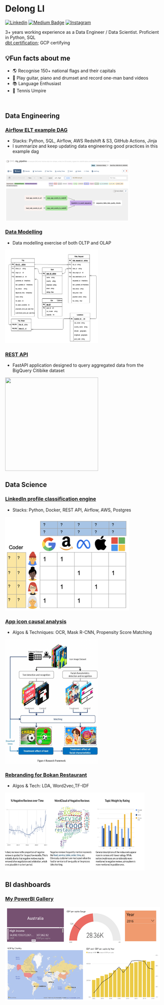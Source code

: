 # Delong LI
[![Linkedin](https://img.shields.io/badge/-LinkedIn-blue?style=flat&logo=Linkedin&logoColor=white)](https://www.linkedin.com/in/delongli/) [![Medium Badge](https://img.shields.io/badge/-@delonglee97-03a57a?style=flat&logo=Medium&link=https://medium.com/@delonglee97/)](https://medium.com/@delonglee97/) [![Instagram](https://img.shields.io/badge/-Instagram-c13584?style=flat&labelColor=c13584&logo=instagram&logoColor=white)](https://www.instagram.com/leedelong99/)

3+ years working experience as a Data Engineer / Data Scientist. Proficient in Python, SQL <br>
[dbt certification](https://credentials.getdbt.com/6b9bf6a1-64ef-48a1-9ac5-cfb9c6b9df1c#gs.ebjgth); GCP certifying 
## 💡Fun facts about me
- 🌎 Recognise 150+ national flags and their capitals
- 🎸 Play guitar, piano and drumset and record one-man band videos 
- 📚 Language Enthusiast
- 🎾 Tennis Umpire

<br>
   
## Data Engineering
### [Airflow ELT example DAG](https://github.com/dragonlee97/ELT-Pipeline)
- Stacks: Python, SQL, Airflow, AWS Redshift & S3, GitHub Actions, Jinja
- I summarize and keep updating data engineering good practices in this example dag
<img src="images/elt.png?raw=true" width="400" height="200">

### [Data Modelling](https://github.com/dragonlee97/Carpooling)
- Data modelling exercise of both OLTP and OLAP 
<img src="images/modelling.png?raw=true" width="300" height="300">

### [REST API](https://github.com/dragonlee97/citibike_api)
- FastAPI application designed to query aggregated data from the BigQuery Citibike dataset
<img src="images/api.png?raw=true" width="300" height="300">

<br>

## Data Science
### [LinkedIn profile classification engine](/pdf/linkedin_project.pdf)
- Stacks: Python, Docker, REST API, Airflow, AWS, Postgres
<img src="images/CF.png?raw=true" width="400" height="300">

### [App icon causal analysis](https://github.com/dragonlee97/App-icon)
- Algos & Techniques: OCR, Mask R-CNN, Propensity Score Matching
<img src="images/roadmap.png?raw=true" width="300" height="400">

### [Rebranding for Bokan Restaurant](https://github.com/dragonlee97/Capgemini_DataCamp2020_Group3)
- Algos & Tech: LDA, Word2vec,TF-IDF
<img src="images/worldcloud.png" width="450" height="250">

<br>

## BI dashboards
### [My PowerBI Gallery](https://app.powerbi.com/view?r=eyJrIjoiZjhhNmUwYjctZGFlMi00ZGM4LWFlODItNzhhNDBiYTdlYmM1IiwidCI6ImViNWZjMGY0LTIxNjEtNDBkOC04NDkyLTUxNTk0MjQ0OTc5MyIsImMiOjEwfQ%3D%3D)
<img src="images/powerbi.png?raw=true" width="500" height="300">
<!--
**dragonlee97/dragonlee97** is a ✨ _special_ ✨ repository because its `README.md` (this file) appears on your GitHub profile.

Here are some ideas to get you started:

- 🔭 I’m currently working on ...
- 🌱 I’m currently learning ...
- 👯 I’m looking to collaborate on ...
- 🤔 I’m looking for help with ...
- 💬 Ask me about ...
- 📫 How to reach me: ...
- 😄 Pronouns: ...
- ⚡ Fun fact: ...
-->
